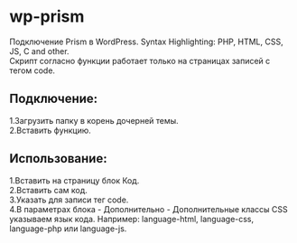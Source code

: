 # wp-prism
Подключение Prism в WordPress. Syntax Highlighting: PHP, HTML, CSS, JS, C and other.<br>
Скрипт согласно функции работает только на страницах записей с тегом code.

## Подключение:
1.Загрузить папку в корень дочерней темы.<br>
2.Вставить функцию.

## Использование:
1.Вставить на страницу блок Код.<br>
2.Вставить сам код.<br>
3.Указать для записи тег code.<br>
4.В параметрах блока - Дополнительно - Дополнительные классы CSS указываем язык кода. Например: language-html, language-css, language-php или language-js.
